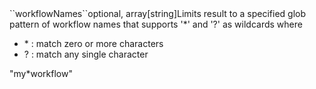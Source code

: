 <tr><td>``workflowNames``</td><td>optional, array[string]</td><td>Limits result to a specified glob pattern of workflow names 
that supports '&#42;' and '?' as wildcards where
<ul>
  <li> &#42; : match zero or more characters</li>
  <li> ? : match any single character</li>
</ul></td><td>"my&#42;workflow"</td><td></td></tr>
